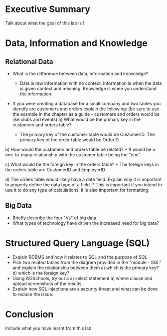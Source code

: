 # Executive Summary
Talk about what the goal of this lab is !

# Data, Information and Knowledge 
## Relational Data

* What is the difference between data, information and knowledge? 
    * Data is raw information with no context. Information is when the data is given context and meaning. Knowledge is when you understand the information. 

* If you were creating a database for a small company and two tables you identify are customers and orders explain the following:
(be sure to use the example in the chapter as a guide - customers and orders would be like clubs and events) 
a) What would be the primary key in the customers and orders table? 
    * The primary key of the customer table would be CustomerID. The primary key of the order table would be OrderID.
    
b) How would the customers and orders table be related? 
    * It would be a one-to-many relationship with the customer table being the "one". 
    
c) What would be the foreign key in the orders table? 
    * The foreign keys in the orders table are CustomerID and EmployerID.
    
d) The orders table would likely have a date field.  Explain why it is important to properly define the data type of a field. 
    * This is important if you intend to use it to do any type of calculations, it is also important for formatting. 
 
## Big Data

* Briefly describe the four "Vs" of big data 
* What types of technology have driven the increased need for big data? 
 
# Structured Query Language (SQL)
* Explain RDBMS and how it relates to SQL and the purpose of SQL 
* Pick two related tables from the diagram provided in the "module - SQL" and explain the relationship between them
a) which is the primary key?
b) which is the foreign key?
* Using W3Schools, try out a 
a) select statement 
a) where clause 
and upload screenshots of the results.
* Explain how SQL injections are a security threat and what can be done to reduce the issue. 
  
# Conclusion
Include what you have learnt from this lab
